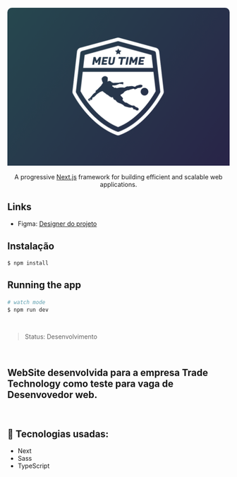 <p align="center">
  <a href="https://nextjs.org" target="blank">
    <img src="./public/wallpaper.png" width="600" alt="project" style="border-radius: 10px 10px 0px 0px" />
  </a>
</p>

  <p align="center">A progressive <a href="https://nextjs.org" target="_blank">Next.js</a> framework for building efficient and scalable web applications.</p>

## Links

+ Figma: <a href="https://www.figma.com/file/GWOaHv6If8XNJGa1FrqJfa/Meu-Time-%E2%9A%BD?type=design&node-id=15%3A264&t=5CA6dXyXP3pwNUfQ-1" target="_blank">Designer do projeto</a>

## Instalação

```bash
$ npm install
```

## Running the app

```bash
# watch mode
$ npm run dev
```

</br>

> Status: Desenvolvimento

</br>

## WebSite desenvolvida para a empresa Trade Technology como teste para vaga de Desenvovedor web.

<br/>

## 🧪 Tecnologias usadas:

+ Next
+ Sass
+ TypeScript
